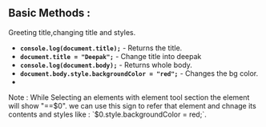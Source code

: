 
## Basic Methods : 
Greeting title,changing title and styles.

- **`console.log(document.title);`** - Returns the title.
- **`document.title = "Deepak";`** - Change title into deepak
- **`console.log(document.body);`** - Returns whole body.
- **`document.body.style.backgroundColor = "red";`** - Changes the bg color.
- 
Note : While Selecting an elements with element tool section the element will show "==$0". we can use this sign to refer that element and chnage its contents and styles like : `$0.style.backgroundColor = red;`.